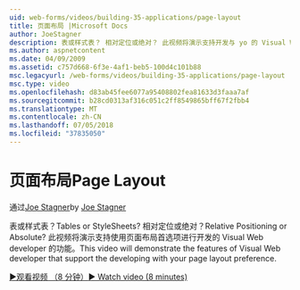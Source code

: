 ```yaml
---
uid: web-forms/videos/building-35-applications/page-layout
title: 页面布局 |Microsoft Docs
author: JoeStagner
description: 表或样式表？ 相对定位或绝对？ 此视频将演示支持开发与 yo 的 Visual Web developer 的功能...
ms.author: aspnetcontent
ms.date: 04/09/2009
ms.assetid: c757d668-6f3e-4af1-beb5-100d4c101b88
msc.legacyurl: /web-forms/videos/building-35-applications/page-layout
msc.type: video
ms.openlocfilehash: d83ab45fee6077a95408802fea81633d3faaa7af
ms.sourcegitcommit: b28cd0313af316c051c2ff8549865bff67f2fbb4
ms.translationtype: MT
ms.contentlocale: zh-CN
ms.lasthandoff: 07/05/2018
ms.locfileid: "37835050"
---
```

<a name="page-layout"></a><span data-ttu-id="7d715-105">页面布局</span><span class="sxs-lookup"><span data-stu-id="7d715-105">Page Layout</span></span>
====================
<span data-ttu-id="7d715-106">通过[Joe Stagner](https://github.com/JoeStagner)</span><span class="sxs-lookup"><span data-stu-id="7d715-106">by [Joe Stagner](https://github.com/JoeStagner)</span></span>

<span data-ttu-id="7d715-107">表或样式表？</span><span class="sxs-lookup"><span data-stu-id="7d715-107">Tables or StyleSheets?</span></span> <span data-ttu-id="7d715-108">相对定位或绝对？</span><span class="sxs-lookup"><span data-stu-id="7d715-108">Relative Positioning or Absolute?</span></span> <span data-ttu-id="7d715-109">此视频将演示支持使用页面布局首选项进行开发的 Visual Web developer 的功能。</span><span class="sxs-lookup"><span data-stu-id="7d715-109">This video will demonstrate the features of Visual Web developer that support the developing with your page layout preference.</span></span>

[<span data-ttu-id="7d715-110">&#9654;观看视频 （8 分钟）</span><span class="sxs-lookup"><span data-stu-id="7d715-110">&#9654; Watch video (8 minutes)</span></span>](https://channel9.msdn.com/Blogs/ASP-NET-Site-Videos/page-layout)
